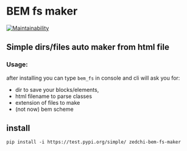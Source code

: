 # BEM fs maker
[![Maintainability](https://api.codeclimate.com/v1/badges/1f2b9ce8595553c25147/maintainability)](https://codeclimate.com/github/Zed-chi/bem_fs/maintainability)
## Simple dirs/files auto maker from html file

### Usage:
after installing you can type `bem_fs` in console and
cli will ask you for:
- dir to save your blocks/elements,
- html filename to parse classes
- extension of files to make
- (not now) bem scheme


## install
`pip install -i https://test.pypi.org/simple/ zedchi-bem-fs-maker`
